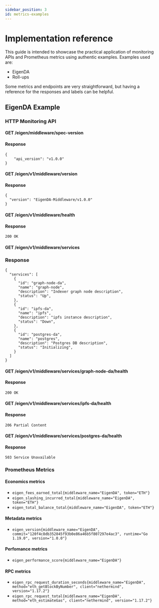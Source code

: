 ```yaml
---
sidebar_position: 3
id: metrics-examples
---
```


# Implementation reference

This guide is intended to showcase the practical application of monitoring APIs and Prometheus metrics using authentic examples. Examples used are:

- EigenDA
- Roll-ups

Some metrics and endpoints are very straightforward, but having a reference for the responses and labels can be helpful.

## EigenDA Example

### HTTP Monitoring API

#### GET /eigen/middleware/spec-version

#### Response

```
{
    "api_version": "v1.0.0"
}
```

#### GET /eigen/v1/middleware/version

#### Response

```
{
  "version": "EigenDA-Middleware/v1.0.0"
}
```

#### GET /eigen/v1/middleware/health

#### Response

```
200 OK
```

#### GET /eigen/v1/middleware/services

### Response

```
{
  "services": [
    {
      "id": "graph-node-da",
      "name": "graph-node",
      "description": "Indexer graph node description",
      "status": "Up",
    },
    {
      "id": "ipfs-da",
      "name": "ipfs",
      "description": "ipfs instance description",
      "status": "Down",
    },
    {
      "id": "postgres-da",
      "name": "postgres",
      "description": "Postgres DB description",
      "status": "Initializing",
    }
  ]
}
```

#### GET /eigen/v1/middleware/services/graph-node-da/health

#### Response

```
200 OK
```

#### GET /eigen/v1/middleware/services/ipfs-da/health

#### Response

```
206 Partial Content
```

#### GET /eigen/v1/middleware/services/postgres-da/health

#### Response

```
503 Service Unavailable
```

### Prometheus Metrics

#### Economics metrics
* `eigen_fees_earned_total{middleware_name="EigenDA", token="ETH"}`
* `eigen_slashing_incurred_total{middleware_name="EigenDA", token="ETH"}`
* `eigen_total_balance_total{middleware_name="EigenDA", token="ETH"}`

#### Metadata metrics
* `eigen_version{middleware_name="EigenDA", commit="120f4c8db352845f93b0e86a46b5f807297e4ac3", runtime="Go 1.19.0", version="1.0.0"}`

#### Perfomance metrics
* `eigen_performance_score{middleware_name="EigenDA"}`

#### RPC metrics
* `eigen_rpc_request_duration_seconds{middleware_name="EigenDA", method="eth_getBlockByNumber", client="nethermind", version="1.17.2"}`
* `eigen_rpc_request_total{middleware_name="EigenDA", method="eth_estimateGas", client="nethermind", version="1.17.2"}` 
